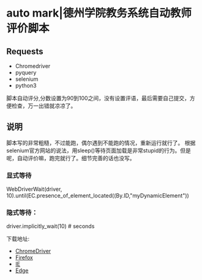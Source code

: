 # auto mark|德州学院教务系统自动教师评价脚本

## Requests

* Chromedriver  
* pyquery
* selenium
* python3

脚本自动评分,分数设置为90到100之间，没有设置评语，最后需要自己提交，方便检查，万一出错就凉凉了。

## 说明
脚本写的非常粗糙，不过能跑，偶尔遇到不能跑的情况，重新运行就行了。
根据selenium官方网站的说法，用sleep()等待页面加载是非常stupid的行为。但是呢，自动评价嘛，跑完就行了。细节完善的话也没写。

### 显式等待  
WebDriverWait(driver, 10).until(EC.presence_of_element_located((By.ID,"myDynamicElement"))

### 隐式等待：
driver.implicitly_wait(10) # seconds


下载地址:  
* [ChromeDriver](http://chromedriver.storage.googleapis.com/index.html)  
* [Firefox](https://github.com/mozilla/geckodriver/releases/)   
* [IE](http://selenium-release.storage.googleapis.com/index.html)  
* [Edge](https://developer.microsoft.com/en-us/microsoft-edge/tools/webdriver/)
